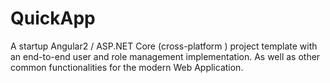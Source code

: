 # QuickApp
A startup Angular2 / ASP.NET Core (cross-platform ) project template with an end-to-end user and role management implementation. As well as other common functionalities for the modern Web Application.
